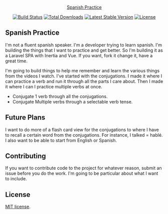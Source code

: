 <p align="center"><a href="https://laravel.com" target="_blank">Spanish Practice</a></p>

<p align="center">
<a href="https://travis-ci.org/laravel/framework"><img src="https://travis-ci.org/laravel/framework.svg" alt="Build Status"></a>
<a href="https://packagist.org/packages/laravel/framework"><img src="https://img.shields.io/packagist/dt/laravel/framework" alt="Total Downloads"></a>
<a href="https://packagist.org/packages/laravel/framework"><img src="https://img.shields.io/packagist/v/laravel/framework" alt="Latest Stable Version"></a>
<a href="https://packagist.org/packages/laravel/framework"><img src="https://img.shields.io/packagist/l/laravel/framework" alt="License"></a>
</p>

## Spanish Practice

I'm not a fluent spanish speaker.  I'm a developer trying to learn spanish.  I'm building the things that I want to practice and get better.  So I'm building it as a Laravel SPA with Inertia and Vue.  If you want, fork it change it, have a great time.

I'm going to build things to help me remember and learn the various things from the videos I watch.  I've started with the conjugations.  I made it where I can practice a verb and run it through all the parts I care about.  Then I made it where I can I practice multiple verbs at once.

- Conjugate 1 verb through all the conjugations.
- Conjugate Multiple verbs through a selectable verb tense.


## Future Plans

I want to do more of a flash card view for the conjugations to where I have to recall a certain word from the conjugations.  For instance, I talked = hablé.  I also want to be able to start from English or Spanish.  

## Contributing

If you want to contribute code to the project for whatever reason, submit an issue before you do the work.  I'm going to be particular about what I want to include. 

## License

[MIT license](https://opensource.org/licenses/MIT).
